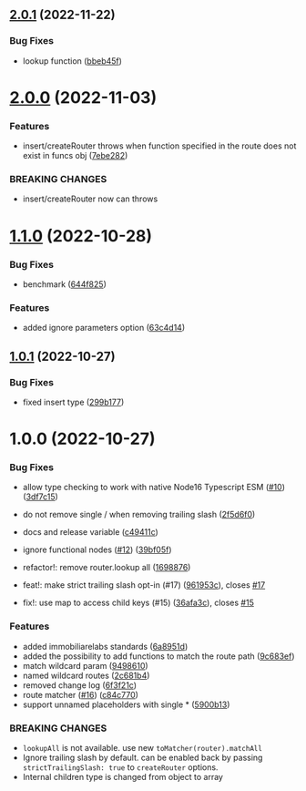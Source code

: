 ## [2.0.1](https://github.com/immobiliare/radix3/compare/v2.0.0...v2.0.1) (2022-11-22)


### Bug Fixes

* lookup function ([bbeb45f](https://github.com/immobiliare/radix3/commit/bbeb45fad9cee34c5edda39daa5ed26fbcf09aed))

# [2.0.0](https://github.com/immobiliare/radix3/compare/v1.1.0...v2.0.0) (2022-11-03)


### Features

* insert/createRouter throws when function specified in the route does not exist in funcs obj ([7ebe282](https://github.com/immobiliare/radix3/commit/7ebe2824b9fd1d07fdee650bef7cac5255143eeb))


### BREAKING CHANGES

* insert/createRouter now can throws

# [1.1.0](https://github.com/immobiliare/radix3/compare/v1.0.1...v1.1.0) (2022-10-28)


### Bug Fixes

* benchmark ([644f825](https://github.com/immobiliare/radix3/commit/644f825602cbb479c36743b9df682037af7763e9))


### Features

* added ignore parameters option ([63c4d14](https://github.com/immobiliare/radix3/commit/63c4d14d3c09ce404c5a7ef03bfec00bd6112f8a))

## [1.0.1](https://github.com/immobiliare/radix3/compare/v1.0.0...v1.0.1) (2022-10-27)


### Bug Fixes

* fixed insert type ([299b177](https://github.com/immobiliare/radix3/commit/299b177123ec4f685122a76b9fba55a770f8e2d9))

# 1.0.0 (2022-10-27)


### Bug Fixes

* allow type checking to work with native Node16 Typescript ESM ([#10](https://github.com/immobiliare/radix3/issues/10)) ([3df7c15](https://github.com/immobiliare/radix3/commit/3df7c15504b16f768f374995e1fc2f7fb70730f2))
* do not remove single / when removing trailing slash ([2f5d6f0](https://github.com/immobiliare/radix3/commit/2f5d6f0123dbed0a19d4edf3473ffaa422e3a06c))
* docs and release variable ([c49411c](https://github.com/immobiliare/radix3/commit/c49411ce908368174a03c2d6fc1b1d1e159a51ee))
* ignore functional nodes ([#12](https://github.com/immobiliare/radix3/issues/12)) ([39bf05f](https://github.com/immobiliare/radix3/commit/39bf05f5d30fe833b5a5bcbae0f36e1f0a68659f))


* refactor!: remove router.lookup all ([1698876](https://github.com/immobiliare/radix3/commit/1698876ccf73837cb44cdd5c237d9e55c76fe264))
* feat!: make strict trailing slash opt-in (#17) ([961953c](https://github.com/immobiliare/radix3/commit/961953c086a9f2079663717ab79eebef7fcbc894)), closes [#17](https://github.com/immobiliare/radix3/issues/17)
* fix!: use map to access child keys (#15) ([36afa3c](https://github.com/immobiliare/radix3/commit/36afa3c5fe3249f971c1b8d7f5907958162a6e2d)), closes [#15](https://github.com/immobiliare/radix3/issues/15)


### Features

* added immobiliarelabs standards ([6a8951d](https://github.com/immobiliare/radix3/commit/6a8951dff376dad9adc47252521af2e601a756e9))
* added the possibility to add functions to match the route path ([9c683ef](https://github.com/immobiliare/radix3/commit/9c683efd22696504dced92196d1ab5f0fe5507a1))
* match wildcard param ([9498610](https://github.com/immobiliare/radix3/commit/9498610c18e5f10a3780f9653cb1dca8157c0e21))
* named wildcard routes ([2c681b4](https://github.com/immobiliare/radix3/commit/2c681b41ab787f7f33b910d86253761814e39910))
* removed change log ([6f3f21c](https://github.com/immobiliare/radix3/commit/6f3f21c5a0215558aa626bcb883a827fbd9933c3))
* route matcher ([#16](https://github.com/immobiliare/radix3/issues/16)) ([c84c770](https://github.com/immobiliare/radix3/commit/c84c7701c13fc95f4c36dc878a91aea1fcc61f01))
* support unnamed placeholders with single * ([5900b13](https://github.com/immobiliare/radix3/commit/5900b135ef6a255713356c242455d837fd295751))


### BREAKING CHANGES

* `lookupAll` is not available. use new `toMatcher(router).matchAll`
* Ignore trailing slash by default. can be enabled back by passing `strictTrailingSlash: true` to `createRouter` options.
* Internal children type is changed from object to array
